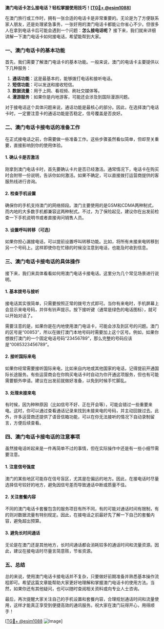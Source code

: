 **澳门电话卡怎么接电话？轻松掌握使用技巧！[[TG💪+ @esim1088](https://t.me/s/esim1088)]**

在澳门旅行或工作时，拥有一张合适的电话卡是非常重要的。无论是为了方便联系家人朋友，还是处理紧急事务，一张好用的澳门电话卡都能让你省心不少。但很多人在拿到电话卡后可能会遇到一个问题：**怎么接电话呢？** 接下来，我们就来详细讲解一下澳门电话卡如何接电话，希望能帮到大家。

### 一、澳门电话卡的基本功能

首先，我们需要了解澳门电话卡的基本功能。一般来说，澳门的电话卡主要提供以下几种服务：

1. **通话功能**：这是最基本的，能够拨打电话和接听电话。
2. **短信功能**：可以发送和接收短信。
3. **数据流量**：用于上网、看视频、刷社交媒体等。
4. **漫游服务**：如果你是内地游客，可能还会涉及到国际漫游问题。

对于接电话这个具体问题来说，通话功能是最核心的部分。因此，在选择澳门电话卡时，一定要注意卡的通话功能是否稳定，信号覆盖是否良好。

### 二、澳门电话卡接电话的准备工作

在正式接电话之前，你需要做一些准备工作。这些步骤虽然看似简单，但却至关重要，直接影响到你的使用体验。

#### 1. 确认卡是否激活

刚拿到澳门电话卡时，首先要确认卡片是否已经激活。通常情况下，电话卡在购买时会附带一份说明，告诉你如何激活。如果不确定，可以直接拨打运营商提供的客服热线进行咨询。

#### 2. 检查手机设置

确保你的手机支持澳门的网络频段。澳门主要使用的是GSM和CDMA两种制式，而内地的大多数手机都兼容这两种制式。不过，为了保险起见，建议你在出发前检查一下手机说明书或者直接询问销售人员。

#### 3. 设置呼叫转移（可选）

如果你担心漏接电话，可以提前设置呼叫转移功能。比如，将所有未接来电转移到另一个号码上。这样即使你在忙碌的时候没注意到电话，也能及时收到信息。

### 三、澳门电话卡接电话的具体操作

接下来，我们来具体看看如何用澳门电话卡接电话。这里分为几个常见场景进行说明。

#### 1. 基本拨号与接听

接电话其实很简单，只需要按照正常的拨号方式即可。当你有来电时，手机屏幕上会显示来电号码，并伴有铃声提示。按下接听键（通常是绿色的电话图标），就可以开始对话了。

需要注意的是，如果你是在内地使用澳门电话卡，可能会涉及到区号的问题。澳门的区号是“00853”，所以在拨打澳门本地号码时需要加上这个区号。例如，如果你想拨打澳门的一个固定电话号码“23456789”，那么完整的号码应该是“0085323456789”。

#### 2. 接听国际来电

如果你经常需要接听国际来电，比如来自内地或其他国家的电话，记得提前开通国际长途服务。有些运营商会在你购买电话卡时自动为你开通这项服务，但也有可能需要额外申请。建议在出发前就做好准备，以免到时候手忙脚乱。

#### 3. 处理未接来电

有时候，因为种种原因（比如信号不好、正在开会等），可能会错过一些重要来电。这时，你可以通过查看通话记录来找到未接来电的号码，并主动回拨过去。此外，许多运营商还提供了语音信箱功能，可以在你无法接听的情况下自动录制留言，方便后续查看。

### 四、澳门电话卡接电话的注意事项

虽然接电话听起来是一件再简单不过的事情，但在实际操作中还是有一些小细节需要注意。

#### 1. 注意信号强度

澳门的某些地区可能存在信号盲区，尤其是在偏远的地方。因此，在接电话时尽量选择信号较好的地方，避免因信号差而导致通话中断或质量不佳。

#### 2. 关注套餐内容

不同的澳门电话卡套餐包含的服务项目有所不同，有的可能对通话时间有限制，有的则对数据流量有特别规定。因此，在接电话之前最好先了解一下自己的套餐内容，避免超出预算。

#### 3. 避免长时间通话

无论是在澳门还是其他地方，长时间通话都会消耗较多的通话时间和流量资源。因此，建议在接电话时尽量言简意赅，节省资源。

### 五、总结

总的来说，使用澳门电话卡接电话并不复杂，只要做好前期准备并熟悉基本操作流程即可。希望这篇文章能帮助大家更好地理解和掌握澳门电话卡的使用方法。当然，如果你还有其他疑问，也可以随时查阅相关资料或向专业人士咨询。

最后，再次提醒大家关注自己的手机设置和套餐内容，合理规划通话时间和流量使用，这样才能真正享受到便捷高效的通讯服务。祝大家在澳门玩得开心，用得顺手！

[[TG💪+ @esim1088](https://t.me/s/esim1088) ![Image](https://i.postimg.cc/4NQfJmqS/Snipaste-2025-05-13-00-14-12.png)]